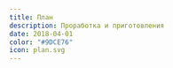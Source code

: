```yaml
---
title: План
description: Проработка и приготовления
date: 2018-04-01
color: "#9DCE76"
icon: plan.svg
---
```

